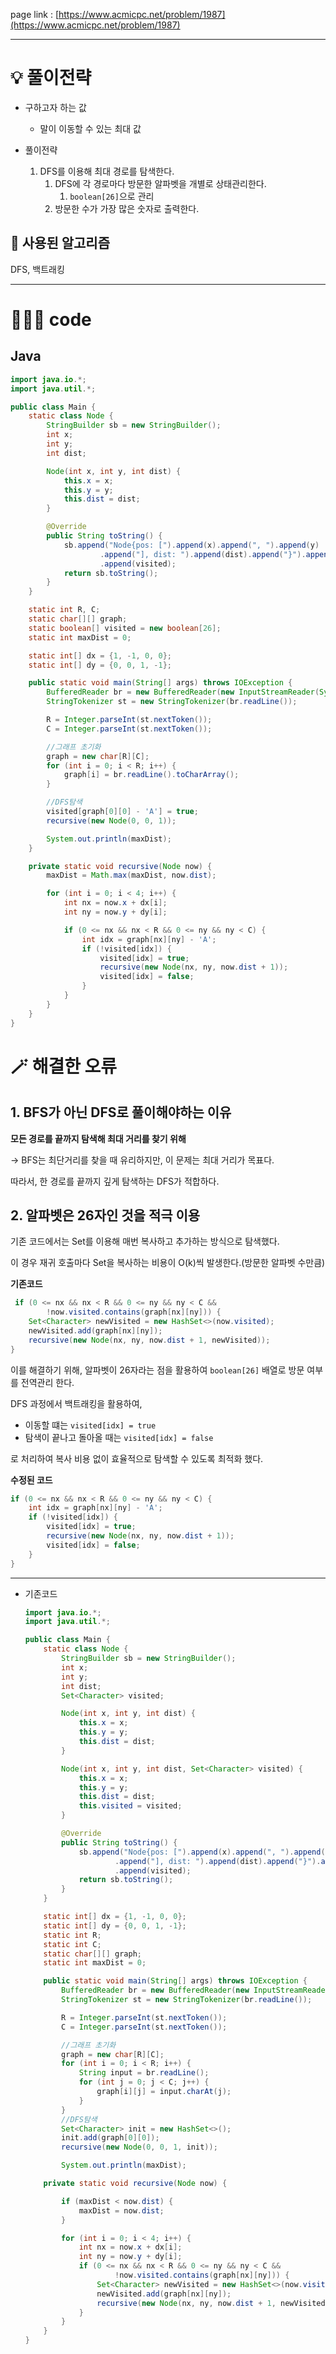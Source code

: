page link : [https://www.acmicpc.net/problem/1987](https://www.acmicpc.net/problem/1987)

---

# 💡 풀이전략
- 구하고자 하는 값
    - 말이 이동할 수 있는 최대 값

- 풀이전략
    1. DFS를 이용해 최대 경로를 탐색한다.
        1. DFS에 각 경로마다 방문한 알파벳을 개별로 상태관리한다.
            1. `boolean[26]`으로 관리
        2. 방문한 수가 가장 많은 숫자로 출력한다.

## 🎨 사용된 알고리즘
DFS, 백트래킹

---

# 🧑🏻‍💻 code

## Java

```java
import java.io.*;
import java.util.*;

public class Main {
    static class Node {
        StringBuilder sb = new StringBuilder();
        int x;
        int y;
        int dist;

        Node(int x, int y, int dist) {
            this.x = x;
            this.y = y;
            this.dist = dist;
        }

        @Override
        public String toString() {
            sb.append("Node{pos: [").append(x).append(", ").append(y)
                    .append("], dist: ").append(dist).append("}").append('\n')
                    .append(visited);
            return sb.toString();
        }
    }

    static int R, C;
    static char[][] graph;
    static boolean[] visited = new boolean[26];
    static int maxDist = 0;

    static int[] dx = {1, -1, 0, 0};
    static int[] dy = {0, 0, 1, -1};

    public static void main(String[] args) throws IOException {
        BufferedReader br = new BufferedReader(new InputStreamReader(System.in));
        StringTokenizer st = new StringTokenizer(br.readLine());

        R = Integer.parseInt(st.nextToken());
        C = Integer.parseInt(st.nextToken());

        //그래프 초기화
        graph = new char[R][C];
        for (int i = 0; i < R; i++) {
            graph[i] = br.readLine().toCharArray();
        }

        //DFS탐색
        visited[graph[0][0] - 'A'] = true;
        recursive(new Node(0, 0, 1));

        System.out.println(maxDist);
    }

    private static void recursive(Node now) {
        maxDist = Math.max(maxDist, now.dist);

        for (int i = 0; i < 4; i++) {
            int nx = now.x + dx[i];
            int ny = now.y + dy[i];

            if (0 <= nx && nx < R && 0 <= ny && ny < C) {
                int idx = graph[nx][ny] - 'A';
                if (!visited[idx]) {
                    visited[idx] = true;
                    recursive(new Node(nx, ny, now.dist + 1));
                    visited[idx] = false;
                }
            }
        }
    }
}
```

# 🪄 해결한 오류

## 1. BFS가 아닌 DFS로 풀이해야하는 이유

**모든 경로를 끝까지 탐색해 최대 거리를 찾기 위해**

→ BFS는 최단거리를 찾을 때 유리하지만, 이 문제는 최대 거리가 목표다.

따라서, 한 경로를 끝까지 깊게 탐색하는 DFS가 적합하다.

## 2. 알파벳은 26자인 것을 적극 이용

기존 코드에서는 Set<Character>를 이용해 매번 복사하고 추가하는 방식으로 탐색했다.

이 경우 재귀 호출마다 Set을 복사하는 비용이 O(k)씩 발생한다.(방문한 알파벳 수만큼)

**기존코드**

```java
 if (0 <= nx && nx < R && 0 <= ny && ny < C &&
        !now.visited.contains(graph[nx][ny])) {
    Set<Character> newVisited = new HashSet<>(now.visited);
    newVisited.add(graph[nx][ny]);
    recursive(new Node(nx, ny, now.dist + 1, newVisited));
}
```

이를 해결하기 위해, 알파벳이 26자라는 점을 활용하여 `boolean[26]` 배열로 방문 여부를 전역관리 한다.

DFS 과정에서 백트래킹을 활용하여,

- 이동할 떄는 `visited[idx] = true`
- 탐색이 끝나고 돌아올 때는 `visited[idx] = false`

로 처리하여 복사 비용 없이 효율적으로 탐색할 수 있도록 최적화 했다.

**수정된 코드**

```java
if (0 <= nx && nx < R && 0 <= ny && ny < C) {
    int idx = graph[nx][ny] - 'A';
    if (!visited[idx]) {
        visited[idx] = true;
        recursive(new Node(nx, ny, now.dist + 1));
        visited[idx] = false;
    }
}
```

---

- 기존코드
    
    ```java
    import java.io.*;
    import java.util.*;
    
    public class Main {
        static class Node {
            StringBuilder sb = new StringBuilder();
            int x;
            int y;
            int dist;
            Set<Character> visited;
    
            Node(int x, int y, int dist) {
                this.x = x;
                this.y = y;
                this.dist = dist;
            }
    
            Node(int x, int y, int dist, Set<Character> visited) {
                this.x = x;
                this.y = y;
                this.dist = dist;
                this.visited = visited;
            }
    
            @Override
            public String toString() {
                sb.append("Node{pos: [").append(x).append(", ").append(y)
                        .append("], dist: ").append(dist).append("}").append('\n')
                        .append(visited);
                return sb.toString();
            }
        }
    
        static int[] dx = {1, -1, 0, 0};
        static int[] dy = {0, 0, 1, -1};
        static int R;
        static int C;
        static char[][] graph;
        static int maxDist = 0;
    
        public static void main(String[] args) throws IOException {
            BufferedReader br = new BufferedReader(new InputStreamReader(System.in));
            StringTokenizer st = new StringTokenizer(br.readLine());
    
            R = Integer.parseInt(st.nextToken());
            C = Integer.parseInt(st.nextToken());
    
            //그래프 초기화
            graph = new char[R][C];
            for (int i = 0; i < R; i++) {
                String input = br.readLine();
                for (int j = 0; j < C; j++) {
                    graph[i][j] = input.charAt(j);
                }
            }
            //DFS탐색
            Set<Character> init = new HashSet<>();
            init.add(graph[0][0]);
            recursive(new Node(0, 0, 1, init));
    
            System.out.println(maxDist);
    
        private static void recursive(Node now) {
    
            if (maxDist < now.dist) {
                maxDist = now.dist;
            }
    
            for (int i = 0; i < 4; i++) {
                int nx = now.x + dx[i];
                int ny = now.y + dy[i];
                if (0 <= nx && nx < R && 0 <= ny && ny < C &&
                        !now.visited.contains(graph[nx][ny])) {
                    Set<Character> newVisited = new HashSet<>(now.visited);
                    newVisited.add(graph[nx][ny]);
                    recursive(new Node(nx, ny, now.dist + 1, newVisited));
                }
            }
        }
    }
    
    ```
